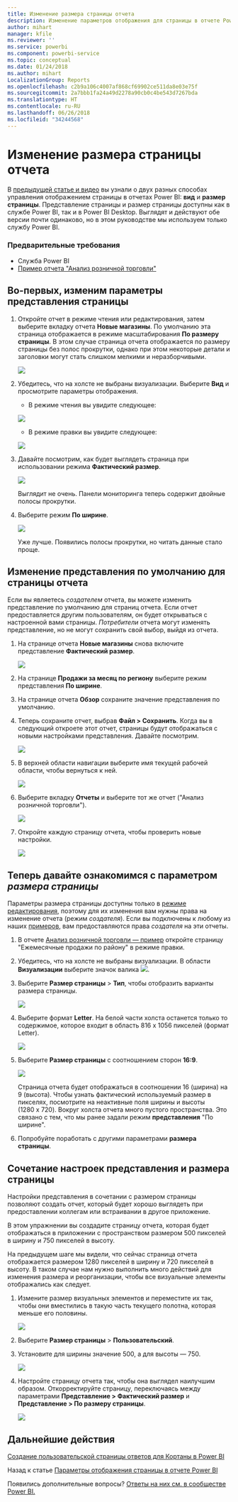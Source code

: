 ```yaml
---
title: Изменение размера страницы отчета
description: Изменение параметров отображения для страницы в отчете Power BI
author: mihart
manager: kfile
ms.reviewer: ''
ms.service: powerbi
ms.component: powerbi-service
ms.topic: conceptual
ms.date: 01/24/2018
ms.author: mihart
LocalizationGroup: Reports
ms.openlocfilehash: c2b9a106c4007af868cf69902ce511da8e03e75f
ms.sourcegitcommit: 2a7bbb1fa24a49d2278a90cb0c4be543d7267bda
ms.translationtype: HT
ms.contentlocale: ru-RU
ms.lasthandoff: 06/26/2018
ms.locfileid: "34244568"
---
```

# <a name="change-the-size-of-a-report-page"></a>Изменение размера страницы отчета
В [предыдущей статье и видео](power-bi-report-display-settings.md) вы узнали о двух разных способах управления отображением страницы в отчетах Power BI: **вид** и **размер страницы**. Представление страницы и размер страницы доступны как в службе Power BI, так и в Power BI Desktop. Выглядят и действуют обе версии почти одинаково, но в этом руководстве мы используем только службу Power BI.

### <a name="prerequisites"></a>Предварительные требования
- Служба Power BI   
- [Пример отчета "Анализ розничной торговли"](sample-retail-analysis.md)

## <a name="first-lets-change-the-page-view-setting"></a>Во-первых, изменим параметры представления страницы

1. Откройте отчет в режиме чтения или редактирования, затем выберите вкладку отчета **Новые магазины**. По умолчанию эта страница отображается в режиме масштабирования **По размеру страницы**.  В этом случае страница отчета отображается по размеру страницы без полос прокрутки, однако при этом некоторые детали и заголовки могут стать слишком мелкими и неразборчивыми.

   ![](media/power-bi-change-report-display-settings/pbi_fit_to_page.png)
2. Убедитесь, что на холсте не выбраны визуализации. Выберите **Вид** и просмотрите параметры отображения.

    * В режиме чтения вы увидите следующее:

     ![](media/power-bi-change-report-display-settings/power-bi-page-view-menu-new.png)
    * В режиме правки вы увидите следующее:

    ![](media/power-bi-change-report-display-settings/power-bi-view-editing-view.png)

1. Давайте посмотрим, как будет выглядеть страница при использовании режима **Фактический размер**.

   ![](media/power-bi-change-report-display-settings/power-bi-actal-size2.png)

   Выглядит не очень. Панели мониторинга теперь содержит двойные полосы прокрутки.
2. Выберите режим **По ширине**.

   ![](media/power-bi-change-report-display-settings/pbi_fit_to_width.png)

   Уже лучше. Появились полосы прокрутки, но читать данные стало проще.

## <a name="change-the-default-view-for-a-report-page"></a>Изменение представления по умолчанию для страницы отчета
Если вы являетесь *создателем* отчета, вы можете изменить представление по умолчанию для страниц отчета. Если отчет предоставляется другим пользователям, он будет открываться с настроенной вами страницы. *Потребители* отчета могут изменять представление, но не могут сохранить свой выбор, выйдя из отчета.

1. На странице отчета **Новые магазины** снова включите представление **Фактический размер**.

   ![](media/power-bi-change-report-display-settings/power-bi-actual-size.png)

2. На странице **Продажи за месяц по региону** выберите режим представления **По ширине**.

3. На странице отчета **Обзор** сохраните значение представления по умолчанию.

4. Теперь сохраните отчет, выбрав **Файл > Сохранить**. Когда вы в следующий откроете этот отчет, страницы будут отображаться с новыми настройками представления. Давайте посмотрим.

   ![](media/power-bi-change-report-display-settings/power-bi-save.png)
3. В верхней области навигации выберите имя текущей рабочей области, чтобы вернуться к ней.  

   ![](media/power-bi-change-report-display-settings/power-bi-my-workspace.png)
4. Выберите вкладку **Отчеты** и выберите тот же отчет ("Анализ розничной торговли").

    ![](media/power-bi-change-report-display-settings/power-bi-new-report2.png)
5. Откройте каждую страницу отчета, чтобы проверить новые настройки.

   ![](media/power-bi-change-report-display-settings/power-bi-page-view.gif)

## <a name="now-lets-explore-the-page-size-setting"></a>Теперь давайте ознакомимся с параметром *размера страницы*
Параметры размера страницы доступны только в [режиме редактирования](service-interact-with-a-report-in-editing-view.md), поэтому для их изменения вам нужны права на изменение отчета (режим *создателя*). Если вы подключены к любому из наших [примеров](sample-datasets.md), вам предоставляются права *создателя* на эти отчеты.

1. В отчете [Анализ розничной торговли — пример](sample-retail-analysis.md) откройте страницу "Ежемесячные продажи по району" в режиме правки.
2. Убедитесь, что на холсте не выбраны визуализации.  В области **Визуализации** выберите значок валика ![](media/power-bi-change-report-display-settings/power-bi-paintroller.png).
3. Выберите **Размер страницы** &gt; **Тип**, чтобы отобразить варианты размера страницы.

   ![](media/power-bi-change-report-display-settings/power-bi-page-size-menu-new.png)
4. Выберите формат **Letter**.  На белой части холста останется только то содержимое, которое входит в область 816 x 1056 пикселей (формат Letter).

   ![](media/power-bi-change-report-display-settings/power-bi-letter-new.png)
5. Выберите **Размер страницы** с соотношением сторон **16:9**.

   ![](media/power-bi-change-report-display-settings/power-bi-16-to-9-new.png)

   Страница отчета будет отображаться в соотношении 16 (ширина) на 9 (высота). Чтобы узнать фактический используемый размер в пикселях, посмотрите на неактивные поля ширины и высоты (1280 x 720). Вокруг холста отчета много пустого пространства. Это связано с тем, что мы ранее задали режим **представления** "По ширине".
7. Попробуйте поработать с другими параметрами **размера страницы**.

## <a name="use-page-view-and-page-size-together"></a>Сочетание настроек представления и размера страницы
Настройки представления в сочетании с размером страницы позволяют создать отчет, который будет хорошо выглядеть при предоставлении коллегам или встраивании в другое приложение.

В этом упражнении вы создадите страницу отчета, которая будет отображаться в приложении с пространством размером 500 пикселей в ширину и 750 пикселей в высоту.

На предыдущем шаге мы видели, что сейчас страница отчета отображается размером 1280 пикселей в ширину и 720 пикселей в высоту. В таком случае нам нужно выполнить много действий для изменения размера и реорганизации, чтобы все визуальные элементы отображались как следует.

1. Измените размер визуальных элементов и переместите их так, чтобы они вместились в такую часть текущего полотна, которая меньше его половины.

    ![](media/power-bi-change-report-display-settings/power-bi-custom-view.gif)
2. Выберите **Размер страницы** &gt; **Пользовательский**.
3. Установите для ширины значение 500, а для высоты — 750.

    ![](media/power-bi-change-report-display-settings/power-bi-custom-new.png)
4. Настройте страницу отчета так, чтобы она выглядел наилучшим образом. Откорректируйте страницу, переключаясь между параметрами **Представление > Фактический размер** и **Представление > По размеру страницы**.

    ![](media/power-bi-change-report-display-settings/power-bi-final-new.png)

## <a name="next-steps"></a>Дальнейшие действия
[Создание пользовательской страницы ответов для Кортаны в Power BI](service-cortana-answer-cards.md)

Назад к статье [Параметры отображения страницы в отчете Power BI](power-bi-report-display-settings.md)

Появились дополнительные вопросы? [Ответы на них см. в сообществе Power BI.](http://community.powerbi.com/)

